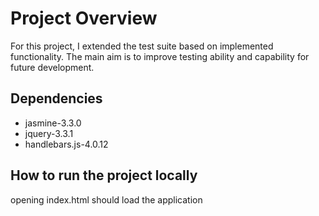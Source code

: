 # Project Overview

For this project, I extended the test suite based on implemented functionality. The main aim is to improve testing ability and capability for future development.

## Dependencies
- jasmine-3.3.0
- jquery-3.3.1
- handlebars.js-4.0.12

## How to run the project locally

opening index.html should load the application



